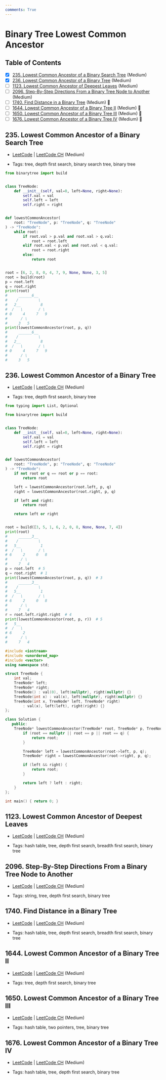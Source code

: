 ```yaml
---
comments: True
---
```


# Binary Tree Lowest Common Ancestor

## Table of Contents

- [x] [235. Lowest Common Ancestor of a Binary Search Tree](https://leetcode.cn/problems/lowest-common-ancestor-of-a-binary-search-tree/) (Medium)
- [x] [236. Lowest Common Ancestor of a Binary Tree](https://leetcode.cn/problems/lowest-common-ancestor-of-a-binary-tree/) (Medium)
- [ ] [1123. Lowest Common Ancestor of Deepest Leaves](https://leetcode.cn/problems/lowest-common-ancestor-of-deepest-leaves/) (Medium)
- [ ] [2096. Step-By-Step Directions From a Binary Tree Node to Another](https://leetcode.cn/problems/step-by-step-directions-from-a-binary-tree-node-to-another/) (Medium)
- [ ] [1740. Find Distance in a Binary Tree](https://leetcode.cn/problems/find-distance-in-a-binary-tree/) (Medium) 👑
- [ ] [1644. Lowest Common Ancestor of a Binary Tree II](https://leetcode.cn/problems/lowest-common-ancestor-of-a-binary-tree-ii/) (Medium) 👑
- [ ] [1650. Lowest Common Ancestor of a Binary Tree III](https://leetcode.cn/problems/lowest-common-ancestor-of-a-binary-tree-iii/) (Medium) 👑
- [ ] [1676. Lowest Common Ancestor of a Binary Tree IV](https://leetcode.cn/problems/lowest-common-ancestor-of-a-binary-tree-iv/) (Medium) 👑

## 235. Lowest Common Ancestor of a Binary Search Tree

-   [LeetCode](https://leetcode.com/problems/lowest-common-ancestor-of-a-binary-search-tree/) | [LeetCode CH](https://leetcode.cn/problems/lowest-common-ancestor-of-a-binary-search-tree/) (Medium)

-   Tags: tree, depth first search, binary search tree, binary tree

```python title="235. Lowest Common Ancestor of a Binary Search Tree - Python Solution"
from binarytree import build


class TreeNode:
    def __init__(self, val=0, left=None, right=None):
        self.val = val
        self.left = left
        self.right = right


def lowestCommonAncestor(
    root: "TreeNode", p: "TreeNode", q: "TreeNode"
) -> "TreeNode":
    while root:
        if root.val > p.val and root.val > q.val:
            root = root.left
        elif root.val < p.val and root.val < q.val:
            root = root.right
        else:
            return root


root = [6, 2, 8, 0, 4, 7, 9, None, None, 3, 5]
root = build(root)
p = root.left
q = root.right
print(root)
#     ______6__
#    /         \
#   2__         8
#  /   \       / \
# 0     4     7   9
#      / \
#     3   5
print(lowestCommonAncestor(root, p, q))
#     ______6__
#    /         \
#   2__         8
#  /   \       / \
# 0     4     7   9
#      / \
#     3   5

```

## 236. Lowest Common Ancestor of a Binary Tree

-   [LeetCode](https://leetcode.com/problems/lowest-common-ancestor-of-a-binary-tree/) | [LeetCode CH](https://leetcode.cn/problems/lowest-common-ancestor-of-a-binary-tree/) (Medium)

-   Tags: tree, depth first search, binary tree

```python title="236. Lowest Common Ancestor of a Binary Tree - Python Solution"
from typing import List, Optional

from binarytree import build


class TreeNode:
    def __init__(self, val=0, left=None, right=None):
        self.val = val
        self.left = left
        self.right = right


def lowestCommonAncestor(
    root: "TreeNode", p: "TreeNode", q: "TreeNode"
) -> "TreeNode":
    if not root or q == root or p == root:
        return root

    left = lowestCommonAncestor(root.left, p, q)
    right = lowestCommonAncestor(root.right, p, q)

    if left and right:
        return root

    return left or right


root = build([3, 5, 1, 6, 2, 0, 8, None, None, 7, 4])
print(root)
#     ______3__
#    /         \
#   5__         1
#  /   \       / \
# 6     2     0   8
#      / \
#     7   4
p = root.left  # 5
q = root.right  # 1
print(lowestCommonAncestor(root, p, q))  # 3
#     ______3__
#    /         \
#   5__         1
#  /   \       / \
# 6     2     0   8
#      / \
#     7   4
r = root.left.right.right  # 4
print(lowestCommonAncestor(root, p, r))  # 5
#   5__
#  /   \
# 6     2
#      / \
#     7   4

```

```cpp title="236. Lowest Common Ancestor of a Binary Tree - C++ Solution"
#include <iostream>
#include <unordered_map>
#include <vector>
using namespace std;

struct TreeNode {
    int val;
    TreeNode* left;
    TreeNode* right;
    TreeNode() : val(0), left(nullptr), right(nullptr) {}
    TreeNode(int x) : val(x), left(nullptr), right(nullptr) {}
    TreeNode(int x, TreeNode* left, TreeNode* right)
        : val(x), left(left), right(right) {}
};

class Solution {
   public:
    TreeNode* lowestCommonAncestor(TreeNode* root, TreeNode* p, TreeNode* q) {
        if (root == nullptr || root == p || root == q) {
            return root;
        }

        TreeNode* left = lowestCommonAncestor(root->left, p, q);
        TreeNode* right = lowestCommonAncestor(root->right, p, q);

        if (left && right) {
            return root;
        }

        return left ? left : right;
    }
};

int main() { return 0; }

```

## 1123. Lowest Common Ancestor of Deepest Leaves

-   [LeetCode](https://leetcode.com/problems/lowest-common-ancestor-of-deepest-leaves/) | [LeetCode CH](https://leetcode.cn/problems/lowest-common-ancestor-of-deepest-leaves/) (Medium)

-   Tags: hash table, tree, depth first search, breadth first search, binary tree

## 2096. Step-By-Step Directions From a Binary Tree Node to Another

-   [LeetCode](https://leetcode.com/problems/step-by-step-directions-from-a-binary-tree-node-to-another/) | [LeetCode CH](https://leetcode.cn/problems/step-by-step-directions-from-a-binary-tree-node-to-another/) (Medium)

-   Tags: string, tree, depth first search, binary tree

## 1740. Find Distance in a Binary Tree

-   [LeetCode](https://leetcode.com/problems/find-distance-in-a-binary-tree/) | [LeetCode CH](https://leetcode.cn/problems/find-distance-in-a-binary-tree/) (Medium)

-   Tags: hash table, tree, depth first search, breadth first search, binary tree

## 1644. Lowest Common Ancestor of a Binary Tree II

-   [LeetCode](https://leetcode.com/problems/lowest-common-ancestor-of-a-binary-tree-ii/) | [LeetCode CH](https://leetcode.cn/problems/lowest-common-ancestor-of-a-binary-tree-ii/) (Medium)

-   Tags: tree, depth first search, binary tree

## 1650. Lowest Common Ancestor of a Binary Tree III

-   [LeetCode](https://leetcode.com/problems/lowest-common-ancestor-of-a-binary-tree-iii/) | [LeetCode CH](https://leetcode.cn/problems/lowest-common-ancestor-of-a-binary-tree-iii/) (Medium)

-   Tags: hash table, two pointers, tree, binary tree

## 1676. Lowest Common Ancestor of a Binary Tree IV

-   [LeetCode](https://leetcode.com/problems/lowest-common-ancestor-of-a-binary-tree-iv/) | [LeetCode CH](https://leetcode.cn/problems/lowest-common-ancestor-of-a-binary-tree-iv/) (Medium)

-   Tags: hash table, tree, depth first search, binary tree
